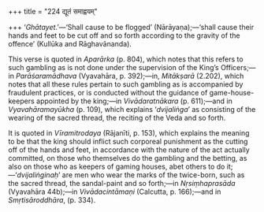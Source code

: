 +++
title = "224 द्यूतं समाह्वयम्"

+++
‘*Ghātayet*.’—‘Shall cause to be flogged’ (Nārāyaṇa);—‘shall cause their
hands and feet to be cut off and so forth according to the gravity of
the offence’ (Kullūka and Rāghavānanda).

This verse is quoted in *Aparārka* (p. 804), which notes that this
refers to such gambling as is not done under the supervision of the
King’s Officers;—in *Parāśaramādhava* (Vyavahāra, p. 392);—in,
*Mitākṣarā* (2.202), which notes that all these rules pertain to such
gambling as is accompanied by fraudulent practices, or is conducted
without the guidance of game-house-keepers appointed by the king;—in
*Vivādaratnākara* (p. 611);—and in *Vyavahāramayūkha* (p. 109), which
explains ‘*dvijaliṅga*’ as consisting of the wearing of the sacred
thread, the reciting of the Veda and so forth.

It is quoted in *Vīramitrodaya* (Rājanīti, p. 153), which explains the
meaning to be that the king should inflict such corporeal punishment as
the cutting off of the hands and feet, in accordance with the nature of
the act actually committed, on those who themselves do the gambling and
the betting, as also on those who as keepers of gaming houses, abet
others to do it;—‘*dvijaliṅginaḥ*’ are men who wear the marks of the
twice-born, such as the sacred thread, the sandal-paint and so forth;—in
*Nṛsiṃhaprasāda* (Vyavahāra 44b);—in *Vivādacintāmaṇi* (Calcutta, p.
166);—and in *Smṛtisāroddhāra*, (p. 334).


